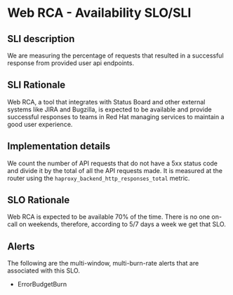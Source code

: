 # Web RCA  - Availability SLO/SLI

## SLI description

We are measuring the percentage of requests that resulted in a successful
response from provided user api endpoints.


## SLI Rationale

Web RCA, a tool that integrates with Status Board and other external systems like
JIRA and Bugzilla, is expected to be available and provide successful responses
to teams in Red Hat managing services to maintain a good user experience. 

## Implementation details

We count the number of API requests that do not have a 5xx status code and divide it by the
total of all the API requests made. It is measured at the router using the
`haproxy_backend_http_responses_total` metric.

## SLO Rationale

Web RCA is expected to be available 70% of the time. There is no one on-call on weekends, therefore, 
according to 5/7 days a week we get that SLO.

## Alerts

The following are the multi-window, multi-burn-rate alerts that are associated with this SLO.

- ErrorBudgetBurn
